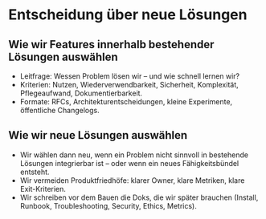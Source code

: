 # Entscheidung über neue Lösungen

## Wie wir Features innerhalb bestehender Lösungen auswählen

- Leitfrage: Wessen Problem lösen wir – und wie schnell lernen wir?
- Kriterien: Nutzen, Wiederverwendbarkeit, Sicherheit, Komplexität, Pflegeaufwand, Dokumentierbarkeit.
- Formate: RFCs, Architekturentscheidungen, kleine Experimente, öffentliche Changelogs.

## Wie wir neue Lösungen auswählen

- Wir wählen dann neu, wenn ein Problem nicht sinnvoll in bestehende Lösungen integrierbar ist – oder wenn ein neues Fähigkeitsbündel entsteht.
- Wir vermeiden Produktfriedhöfe: klarer Owner, klare Metriken, klare Exit-Kriterien.
- Wir schreiben vor dem Bauen die Doks, die wir später brauchen (Install, Runbook, Troubleshooting, Security, Ethics, Metrics).
